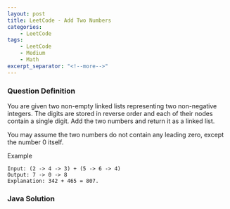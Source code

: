 ```yaml
---
layout: post
title: LeetCode - Add Two Numbers
categories:
    - LeetCode
tags:
    - LeetCode
    - Medium
    - Math
excerpt_separator: "<!--more-->"
---
```


### Question Definition

You are given two non-empty linked lists representing two non-negative integers. The digits are stored in reverse order and each of their nodes contain a single digit. Add the two numbers and return it as a linked list.
<!--more-->

You may assume the two numbers do not contain any leading zero, except the number 0 itself.

Example
```
Input: (2 -> 4 -> 3) + (5 -> 6 -> 4)
Output: 7 -> 0 -> 8
Explanation: 342 + 465 = 807.
```
### Java Solution
```java
```